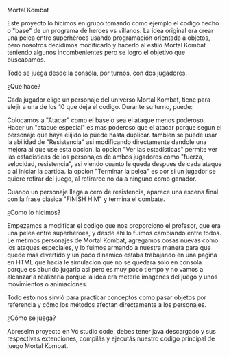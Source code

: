 Mortal Kombat 

Este proyecto lo hicimos en grupo tomando como ejemplo el codigo hecho o "base" de un programa de heroes vs villanos. La idea original era crear una pelea entre superhéroes usando programación orientada a objetos, pero nosotros decidimos modificarlo y hacerlo al estilo Mortal Kombat teniendo algunos incombenientes pero se logro el objetivo que buscabamos.

Todo se juega desde la consola, por turnos, con dos jugadores.

¿Que hace?

Cada jugador elige un personaje del universo Mortal Kombat, tiene para elejir a una de los 10 que deja el codigo. Durante su turno, puede:

Colocamos a "Atacar" como el base o sea el ataque menos poderoso.
Hacer un "ataque especial" es mas poderoso que el atacar porque segun el personaje que haya elijido lo puede hasta duplicar.
tambien se puede usar la abilidad de "Resistencia" asi modificando directamente dandole una mejora al que use esta opcion.
la opcion  "Ver las estadísticas" permite ver las estadisticas de los personajes de ambos jugadores como "fuerza, velocidad, resistencia", asi viendo cuanto le queda despues de cada ataque o al iniciar la partida.
la opcion "Terminar la pelea" es por si un jugador se quiere retirar del juego, al retirarce no da a ninguno como ganador.

Cuando un personaje llega a cero de resistencia, aparece una escena final con la frase clásica "FINISH HIM" y termina el combate.

¿Como lo hicimos?

Empezamos a modificar el codigo que nos proporciono el profesor, que era una pelea entre superhéroes, y desde ahí lo fuimos cambiando entre todos. Le metimos personajes de Mortal Kombat, agregamos cosas nuevas como los ataques especiales, y lo fuimos armando a nuestra manera para que quede más divertido y un poco dinamico estaba trabajando en una pagina en HTML que hacia le simulacion que no se quedara solo en consola porque es aburido jugarlo asi pero es muy poco tiempo y no vamos a alcanzar a realizarla porque la idea era meterle imagenes del juego y unos movimientos o animaciones. 

Todo esto nos sirvió para practicar conceptos como pasar objetos por referencia y cómo los métodos afectan directamente a los personajes.

¿Cómo se juega?

Abreselm proyecto en Vc studio code, debes tener java descargado y sus respectivas extenciones, compilás y ejecutás nuestro codigo principal de juego Mortal Kombat.

